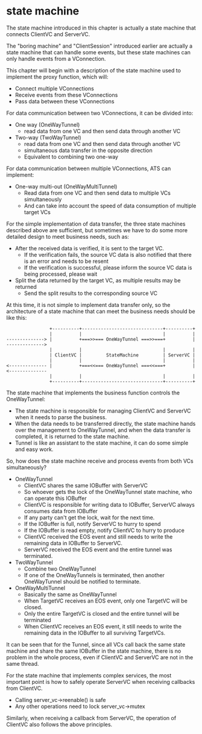 # state machine

The state machine introduced in this chapter is actually a state machine that connects ClientVC and ServerVC.

The "boring machine" and "ClientSession" introduced earlier are actually a state machine that can handle some events, but these state machines can only handle events from a VConnection.

This chapter will begin with a description of the state machine used to implement the proxy function, which will:

  - Connect multiple VConnections
  - Receive events from these VConnections
  - Pass data between these VConnections

For data communication between two VConnections, it can be divided into:

  - One way (OneWayTunnel)
    - read data from one VC and then send data through another VC
  - Two-way (TwoWayTunnel)
    - read data from one VC and then send data through another VC
    - simultaneous data transfer in the opposite direction
    - Equivalent to combining two one-way

For data communication between multiple VConnections, ATS can implement:

  - One-way multi-out (OneWayMultiTunnel)
    - Read data from one VC and then send data to multiple VCs simultaneously
    - And can take into account the speed of data consumption of multiple target VCs
 
For the simple implementation of data transfer, the three state machines described above are sufficient, but sometimes we have to do some more detailed design to meet business needs, such as:

  - After the received data is verified, it is sent to the target VC.
    - If the verification fails, the source VC data is also notified that there is an error and needs to be resent
    - If the verification is successful, please inform the source VC data is being processed, please wait
  - Split the data returned by the target VC, as multiple results may be returned
    - Send the split results to the corresponding source VC

At this time, it is not simple to implement data transfer only, so the architecture of a state machine that can meet the business needs should be like this:

```
                +----------+------------------------------+----------+
                |          |                              |          |
--------------> |          +===>>=== OneWayTunnel ===>>===+          | -------------->
                |          |                              |          |
                | ClientVC |         StateMachine         | ServerVC |
                |          |                              |          |
<-------------- |          +===<<=== OneWayTunnel ===<<===+          | <--------------
                |          |                              |          |
                +----------+------------------------------+----------+
```

The state machine that implements the business function controls the OneWayTunnel:

  - The state machine is responsible for managing ClientVC and ServerVC when it needs to parse the business.
  - When the data needs to be transferred directly, the state machine hands over the management to OneWayTunnel, and when the data transfer is completed, it is returned to the state machine.
  - Tunnel is like an assistant to the state machine, it can do some simple and easy work.

So, how does the state machine receive and process events from both VCs simultaneously?

  - OneWayTunnel
    - ClientVC shares the same IOBuffer with ServerVC
    - So whoever gets the lock of the OneWayTunnel state machine, who can operate this IOBuffer
    - ClientVC is responsible for writing data to IOBuffer, ServerVC always consumes data from IOBuffer
    - If any party can't get the lock, wait for the next time.
    - If the IOBuffer is full, notify ServerVC to hurry to spend
    - If the IOBuffer is read empty, notify ClientVC to hurry to produce
    - ClientVC received the EOS event and still needs to write the remaining data in IOBuffer to ServerVC.
    - ServerVC received the EOS event and the entire tunnel was terminated.
  - TwoWayTunnel
    - Combine two OneWayTunnel
    - If one of the OneWayTunnels is terminated, then another OneWayTunnel should be notified to terminate.
  - OneWayMultiTunnel
    - Basically the same as OneWayTunnel
    - When TargetVC receives an EOS event, only one TargetVC will be closed.
    - Only the entire TargetVC is closed and the entire tunnel will be terminated
    - When ClientVC receives an EOS event, it still needs to write the remaining data in the IOBuffer to all surviving TargetVCs.

It can be seen that for the Tunnel, since all VCs call back the same state machine and share the same IOBuffer in the state machine, there is no problem in the whole process, even if ClientVC and ServerVC are not in the same thread.

For the state machine that implements complex services, the most important point is how to safely operate ServerVC when receiving callbacks from ClientVC.

  - Calling server_vc->reenable() is safe
  - Any other operations need to lock server_vc->mutex

Similarly, when receiving a callback from ServerVC, the operation of ClientVC also follows the above principles.
